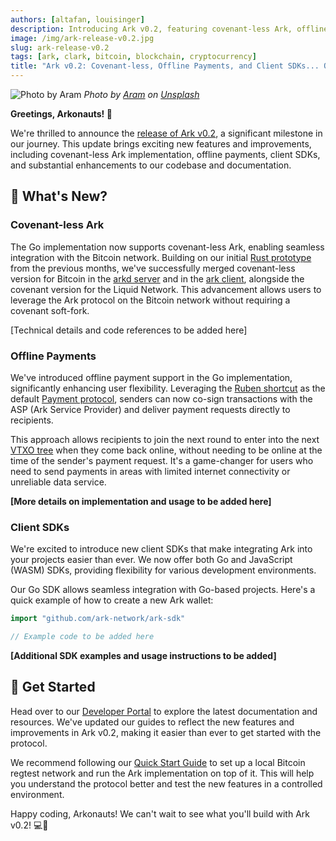 ```yaml
---
authors: [altafan, louisinger]
description: Introducing Ark v0.2, featuring covenant-less Ark, offline payments, client SDKs, and significant improvements to code and documentation.
image: /img/ark-release-v0.2.jpg
slug: ark-release-v0.2
tags: [ark, clark, bitcoin, blockchain, cryptocurrency]
title: "Ark v0.2: Covenant-less, Offline Payments, and Client SDKs... Oh My!"
---
```

![Photo by Aram](/img/ark-release-v0.2.jpg)
_Photo by <a href="https://unsplash.com/@aramgrg?utm_content=creditCopyText&utm_medium=referral&utm_source=unsplash">Aram</a> on <a href="https://unsplash.com/photos/green-grass-field-near-mountain-under-blue-sky-during-daytime-udLhnd4OER4?utm_content=creditCopyText&utm_medium=referral&utm_source=unsplash">Unsplash</a>_
  
**Greetings, Arkonauts! 🚀**

We're thrilled to announce the [release of Ark v0.2](https://github.com/ark-network/ark/releases/tag/v0.2.0), a significant milestone in our journey. This update brings exciting new features and improvements, including covenant-less Ark implementation, offline payments, client SDKs, and substantial enhancements to our codebase and documentation.

<!-- truncate -->

## 🧐 What's New?

### Covenant-less Ark

The Go implementation now supports covenant-less Ark, enabling seamless integration with the Bitcoin network. Building on our initial [Rust prototype](https://github.com/ark-network/clArk) from the previous months, we've successfully merged covenant-less version for Bitcoin in the [arkd server](https://github.com/ark-network/ark/pull/214)  and in the [ark client](https://github.com/ark-network/ark/pull/225), alongside the covenant version for the Liquid Network. This advancement allows users to leverage the Ark protocol on the Bitcoin network without requiring a covenant soft-fork.

[Technical details and code references to be added here]

### Offline Payments

We've introduced offline payment support in the Go implementation, significantly enhancing user flexibility. Leveraging the [Ruben shortcut](https://gist.github.com/RubenSomsen/a394beb1dea9e47e981216768e007454?permalink_comment_id=4633382#gistcomment-4633382) as the default [Payment protocol](/docs/learn/payments), senders can now co-sign transactions with the ASP (Ark Service Provider) and deliver payment requests directly to recipients.

This approach allows recipients to join the next round to enter into the next [VTXO tree](/docs/learn/concepts#vtxo-tree) when they come back online, without needing to be online at the time of the sender's payment request. It's a game-changer for users who need to send payments in areas with limited internet connectivity or unreliable data service.

**[More details on implementation and usage to be added here]**

### Client SDKs

We're excited to introduce new client SDKs that make integrating Ark into your projects easier than ever. We now offer both Go and JavaScript (WASM) SDKs, providing flexibility for various development environments.

Our Go SDK allows seamless integration with Go-based projects. Here's a quick example of how to create a new Ark wallet:

```go
import "github.com/ark-network/ark-sdk"

// Example code to be added here
```

**[Additional SDK examples and usage instructions to be added]**

## 🚀 Get Started

Head over to our [Developer Portal](https://arkdev.info) to explore the latest documentation and resources. We've updated our guides to reflect the new features and improvements in Ark v0.2, making it easier than ever to get started with the protocol.

We recommend following our [Quick Start Guide](/docs/quick-start/overview) to set up a local Bitcoin regtest network and run the Ark implementation on top of it. This will help you understand the protocol better and test the new features in a controlled environment.

Happy coding, Arkonauts! We can't wait to see what you'll build with Ark v0.2! 💻🌟